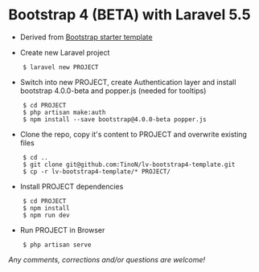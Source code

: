 # Bootstrap 4 (BETA) with Laravel 5.5

- Derived from [Bootstrap starter template](http://getbootstrap.com/docs/4.0/examples/starter-template/)

- Create new Laravel project
```
	$ laravel new PROJECT
```

- Switch into new PROJECT, create Authentication layer and install bootstrap 4.0.0-beta and popper.js (needed for tooltips)
```
	$ cd PROJECT
	$ php artisan make:auth
	$ npm install --save bootstrap@4.0.0-beta popper.js
```

- Clone the repo, copy it's content to PROJECT and overwrite existing files
```
	$ cd ..
	$ git clone git@github.com:TinoN/lv-bootstrap4-template.git
	$ cp -r lv-bootstrap4-template/* PROJECT/
```

- Install PROJECT dependencies
```
	$ cd PROJECT
	$ npm install
	$ npm run dev
```

- Run PROJECT in Browser
```
	$ php artisan serve
```

*Any comments, corrections and/or questions are welcome!*
